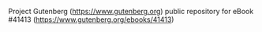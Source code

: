 Project Gutenberg (https://www.gutenberg.org) public repository for eBook #41413 (https://www.gutenberg.org/ebooks/41413)
